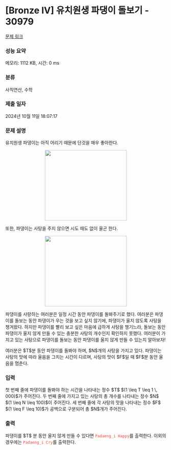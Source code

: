 # [Bronze IV] 유치원생 파댕이 돌보기 - 30979 

[문제 링크](https://www.acmicpc.net/problem/30979) 

### 성능 요약

메모리: 1112 KB, 시간: 0 ms

### 분류

사칙연산, 수학

### 제출 일자

2024년 10월 11일 18:07:17

### 문제 설명

<p>유치원생 파댕이는 아직 어리기 때문에 단것을 매우 좋아한다.</p>

<p style="text-align: center;"><img alt="" src="" style="height: 221px; width: 256px;"></p>

<p>또한, 파댕이는 사탕을 주지 않으면 시도 때도 없이 울곤 한다.</p>

<p style="text-align: center;"><img alt="" src="" style="height: 221px; width: 256px;"></p>

<p>파댕이를 사랑하는 여러분은 일정 시간 동안 파댕이를 돌봐주기로 했다. 여러분은 파댕이를 돌보는 동안 파댕이가 우는 것을 보고 싶지 않기에, 파댕이가 울지 않도록 사탕을 챙겨왔다. 하지만 파댕이를 빨리 보고 싶은 마음에 급하게 사탕을 챙기느라, 돌보는 동안 파댕이가 울지 않게 만들 수 있는 충분한 사탕의 개수인지 확인하지 못했다. 여러분이 가지고 있는 사탕으로 파댕이를 돌보는 동안 파댕이를 울지 않게 만들 수 있는지 알아보자!</p>

<p>여러분은 $T$분 동안 파댕이를 돌봐야 하며, $N$개의 사탕을 가지고 있다. 파댕이는 사탕의 맛에 따라 울음을 그치는 시간이 다르며, 사탕의 맛이 $F$일 때 $F$분 동안 울음을 멈춘다.</p>

### 입력 

 <p>첫 번째 줄에 파댕이를 돌봐야 하는 시간을 나타내는 정수 $T$ $(1 \leq T \leq 1 \, 000)$가 주어진다. 두 번째 줄에 가지고 있는 사탕의 총 개수를 나타내는 정수 $N$ $(1 \leq N \leq 100)$이 주어진다. 세 번째 줄에 각 사탕의 맛을 나타내는 정수 $F$ $(1 \leq F \leq 10)$가 공백으로 구분되어 총 $N$개가 주어진다.</p>

### 출력 

 <p>파댕이를 $T$ 분 동안 울지 않게 만들 수 있다면 <span style="color:#e74c3c;"><code>Padaeng_i Happy</code></span>를 출력한다. 이외의 경우에는 <span style="color:#e74c3c;"><code>Padaeng_i Cry</code></span>를 출력한다.</p>

